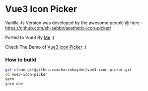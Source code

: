 # Vue3 Icon Picker

Vanilla Js Version was developed by the awesome people @ here - https://github.com/sh-sabbir/aesthetic-icon-picker/

Ported to Vue3 By [Me](https://fb.me/hasin "Hasin Hayder") :)

Check The Demo of [Vue3 Icon Picker](https://hasinhayder.github.io/vue3-icon-picker/ "Vue3 Icon Picker Demo") :)

### How to build
```sh
git clone git@github.com:hasinhayder/vue3-icon-picker.git
cd vue3-icon-picker
yarn 
yarn dev  
```